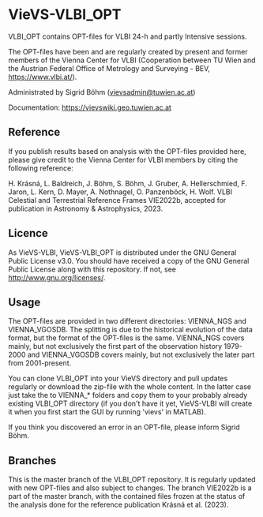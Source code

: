 # VieVS-VLBI_OPT

VLBI_OPT contains OPT-files for VLBI 24-h and partly Intensive sessions.

The OPT-files have been and are regularly created by present and former members of the Vienna Center for VLBI (Cooperation between TU Wien and the Austrian Federal Office of Metrology and Surveying - BEV, https://www.vlbi.at/). 

Administrated by Sigrid Böhm (vievsadmin@tuwien.ac.at)

Documentation: https://vievswiki.geo.tuwien.ac.at

## Reference
If you publish results based on analysis with the OPT-files provided here, please give credit to the Vienna Center for VLBI members by citing the following reference:

H. Krásná, L. Baldreich, J. Böhm, S. Böhm, J. Gruber, A. Hellerschmied, F. Jaron, L. Kern, D. Mayer, A. Nothnagel, O. Panzenböck, H. Wolf. VLBI Celestial and Terrestrial Reference Frames VIE2022b, accepted for publication in Astronomy & Astrophysics, 2023. 

## Licence 
As VieVS-VLBI, VieVS-VLBI_OPT is distributed under the GNU General Public License v3.0. You should have received a copy of the GNU General Public License along with this repository. If not, see http://www.gnu.org/licenses/.

## Usage
The OPT-files are provided in two different directories: VIENNA_NGS and VIENNA_VGOSDB. The splitting is due to the historical evolution of the data format, but the format of the OPT-files is the same. VIENNA_NGS covers mainly, but not exclusively the first part of the observation history 1979-2000 and VIENNA_VGOSDB covers mainly, but not exclusively the later part from 2001-present.

You can clone VLBI_OPT into your VieVS directory and pull updates regularly or download the zip-file with the whole content. In the latter case just take the to VIENNA_* folders and copy them to your probably already existing VLBI_OPT directory (if you don't have it yet, VieVS-VLBI will create it when you first start the GUI by running 'vievs' in MATLAB).

If you think you discovered an error in an OPT-file, please inform Sigrid Böhm.

## Branches
This is the master branch of the VLBI_OPT repository. It is regularly updated with new OPT-files and also subject to changes. The branch VIE2022b is a part of the master branch, with the contained files frozen at the status of the analysis done for the reference publication Krásná et al. (2023).  
